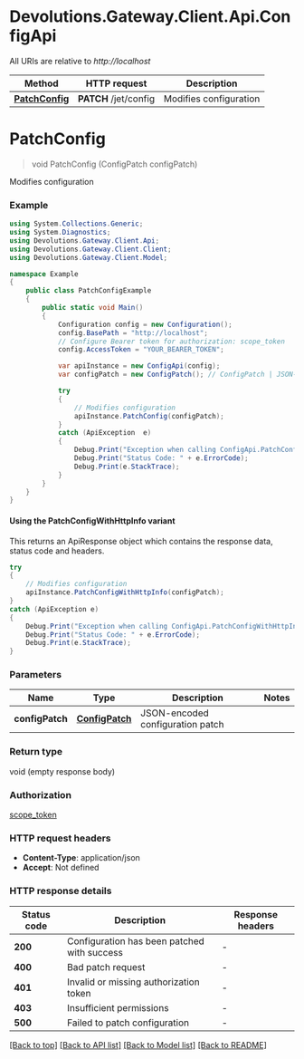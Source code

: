 # Devolutions.Gateway.Client.Api.ConfigApi

All URIs are relative to *http://localhost*

| Method | HTTP request | Description |
|--------|--------------|-------------|
| [**PatchConfig**](ConfigApi.md#patchconfig) | **PATCH** /jet/config | Modifies configuration |

<a id="patchconfig"></a>
# **PatchConfig**
> void PatchConfig (ConfigPatch configPatch)

Modifies configuration

### Example
```csharp
using System.Collections.Generic;
using System.Diagnostics;
using Devolutions.Gateway.Client.Api;
using Devolutions.Gateway.Client.Client;
using Devolutions.Gateway.Client.Model;

namespace Example
{
    public class PatchConfigExample
    {
        public static void Main()
        {
            Configuration config = new Configuration();
            config.BasePath = "http://localhost";
            // Configure Bearer token for authorization: scope_token
            config.AccessToken = "YOUR_BEARER_TOKEN";

            var apiInstance = new ConfigApi(config);
            var configPatch = new ConfigPatch(); // ConfigPatch | JSON-encoded configuration patch

            try
            {
                // Modifies configuration
                apiInstance.PatchConfig(configPatch);
            }
            catch (ApiException  e)
            {
                Debug.Print("Exception when calling ConfigApi.PatchConfig: " + e.Message);
                Debug.Print("Status Code: " + e.ErrorCode);
                Debug.Print(e.StackTrace);
            }
        }
    }
}
```

#### Using the PatchConfigWithHttpInfo variant
This returns an ApiResponse object which contains the response data, status code and headers.

```csharp
try
{
    // Modifies configuration
    apiInstance.PatchConfigWithHttpInfo(configPatch);
}
catch (ApiException e)
{
    Debug.Print("Exception when calling ConfigApi.PatchConfigWithHttpInfo: " + e.Message);
    Debug.Print("Status Code: " + e.ErrorCode);
    Debug.Print(e.StackTrace);
}
```

### Parameters

| Name | Type | Description | Notes |
|------|------|-------------|-------|
| **configPatch** | [**ConfigPatch**](ConfigPatch.md) | JSON-encoded configuration patch |  |

### Return type

void (empty response body)

### Authorization

[scope_token](../README.md#scope_token)

### HTTP request headers

 - **Content-Type**: application/json
 - **Accept**: Not defined


### HTTP response details
| Status code | Description | Response headers |
|-------------|-------------|------------------|
| **200** | Configuration has been patched with success |  -  |
| **400** | Bad patch request |  -  |
| **401** | Invalid or missing authorization token |  -  |
| **403** | Insufficient permissions |  -  |
| **500** | Failed to patch configuration |  -  |

[[Back to top]](#) [[Back to API list]](../README.md#documentation-for-api-endpoints) [[Back to Model list]](../README.md#documentation-for-models) [[Back to README]](../README.md)

